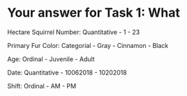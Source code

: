 # Your answer for Task 1: What

Hectare Squirrel Number: Quantitative
    - 1 - 23

Primary Fur Color: Categorial
    - Gray
    - Cinnamon
    - Black

Age: Ordinal
    - Juvenile
    - Adult

Date: Quantitative 
    - 10062018 - 10202018

Shift: Ordinal
    - AM
    - PM
